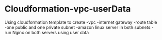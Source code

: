 # Cloudformation-vpc-userData
Using cloudformation template to create
-vpc 
-internet gateway 
-route table 
-one public and one private subnet 
-amazon linux server in both subnets 
-run Nginx on both servers using user data

